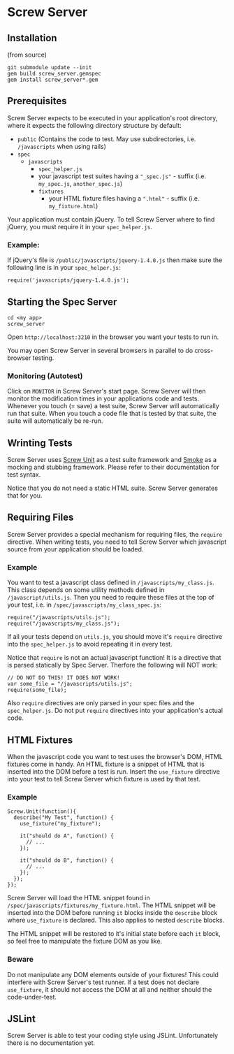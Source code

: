 # Screw Server

## Installation

(from source)

    git submodule update --init
    gem build screw_server.gemspec
    gem install screw_server*.gem

## Prerequisites

Screw Server expects to be executed in your application's root directory, where it expects the following directory structure by default:

  * `public`
      (Contains the code to test. May use subdirectories,
      i.e. `/javascripts` when using rails)
  * `spec`
      * `javascripts`
          * `spec_helper.js`
          * your javascript test suites having a `"_spec.js"` - suffix (i.e. `my_spec.js`, `another_spec.js`)
          * `fixtures`
            * your HTML fixture files having a `".html"` - suffix (i.e. `my_fixture.html`)

Your application must contain jQuery.
To tell Screw Server where to find jQuery, you must require it in your `spec_helper.js`.

### Example:
If jQuery's file is `/public/javascripts/jquery-1.4.0.js` then make sure the following line is in your `spec_helper.js`:

    require('javascripts/jquery-1.4.0.js');


## Starting the Spec Server

    cd <my app>
    screw_server

Open `http://localhost:3210` in the browser you want your tests to run in.

You may open Screw Server in several browsers in parallel to do cross-browser testing.

### Monitoring (Autotest)

Click on `MONITOR` in Screw Server's start page. Screw Server will then monitor the modification times in your applications code and tests. Whenever you touch (= save) a test suite, Screw Server will automatically run that suite. When you touch a code file that is tested by that suite, the suite will automatically be re-run.

## Wrinting Tests

Screw Server uses [Screw Unit](https://github.com/infopark/screw-unit) as a test suite framework and [Smoke](https://github.com/infopark/smoke) as a mocking and stubbing framework. Please refer to their documentation for test syntax.

Notice that you do not need a static HTML suite. Screw Server generates that for you.

## Requiring Files

Screw Server provides a special mechanism for requiring files, the `require` directive.
When writing tests, you need to tell Screw Server which javascript source from your application should be loaded.

### Example

You want to test a javascript class defined in `/javascripts/my_class.js`.
This class depends on some utility methods defined in `/javascript/utils.js`.
Then you need to require these files at the top of your test, i.e. in `/spec/javascripts/my_class_spec.js`:

    require("/javascripts/utils.js");
    require("/javascripts/my_class.js");

If all your tests depend on `utils.js`, you should move it's `require` directive into the `spec_helper.js` to avoid repeating it in every test.

Notice that `require` is not an actual javascript function! It is a directive that is parsed statically by Spec Server. Therfore the following will NOT work:

    // DO NOT DO THIS! IT DOES NOT WORK!
    var some_file = "/javascripts/utils.js";
    require(some_file);

Also `require` directives are only parsed in your spec files and the `spec_helper.js`. Do not put `require` directives into your application's actual code.

## HTML Fixtures

When the javascript code you want to test uses the browser's DOM, HTML fixtures come in handy.
An HTML fixture is a snippet of HTML that is inserted into the DOM before a test is run.
Insert the `use_fixture` directive into your test to tell Screw Server which fixture is used by that test.

### Example

    Screw.Unit(function(){
      describe("My Test", function() {
        use_fixture("my_fixture");

        it("should do A", function() {
          // ...
        });

        it("should do B", function() {
          // ...
        });
      });
    });

Screw Server will load the HTML snippet found in `/spec/javascripts/fixtures/my_fixture.html`.
The HTML snippet will be inserted into the DOM before running `it` blocks inside the `describe` block where `use_fixture` is declared. This also applies to nested `describe` blocks.

The HTML snippet will be restored to it's initial state before each `it` block, so feel free to manipulate the fixture DOM as you like.

### Beware

Do not manipulate any DOM elements outside of your fixtures! This could interfere with Screw Server's test runner. If a test does not declare `use_fixture`, it should not access the DOM at all and neither should the code-under-test.

## JSLint

Screw Server is able to test your coding style using JSLint.
Unfortunately there is no documentation yet.
